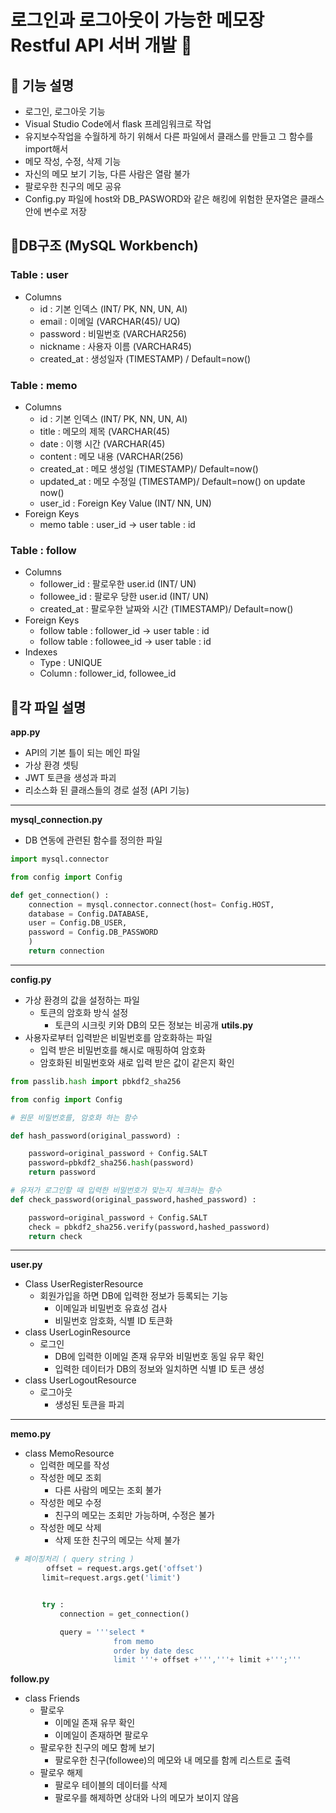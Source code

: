 # 로그인과 로그아웃이 가능한 메모장 Restful API 서버 개발 👀

## 📌 기능 설명

* 로그인, 로그아웃 기능
* Visual Studio Code에서 flask 프레임워크로 작업
* 유지보수작업을 수월하게 하기 위해서 다른 파일에서 클래스를 만들고 그 함수를 import해서
* 메모 작성, 수정, 삭제 기능
* 자신의 메모 보기 기능, 다른 사람은 열람 불가
* 팔로우한 친구의 메모 공유
* Config.py 파일에 host와 DB_PASWORD와 같은 해킹에 위험한 문자열은 클래스 안에 변수로 저장

## 📌DB구조 (MySQL Workbench)


### Table : user
- Columns
  - id : 기본 인덱스 (INT/ PK, NN, UN, AI)
  - email : 이메일 (VARCHAR(45)/ UQ)
  - password : 비밀번호 (VARCHAR256)
  - nickname : 사용자 이름 (VARCHAR45)
  - created_at : 생성일자 (TIMESTAMP) / Default=now()
### Table : memo
- Columns
  - id : 기본 인덱스 (INT/ PK, NN, UN, AI)
  - title : 메모의 제목 (VARCHAR(45)
  - date : 이행 시간 (VARCHAR(45)
  - content : 메모 내용 (VARCHAR(256)
  - created_at : 메모 생성일 (TIMESTAMP)/ Default=now()
  - updated_at : 메모 수정일 (TIMESTAMP)/ Default=now() on update now()
  - user_id : Foreign Key Value (INT/ NN, UN)
- Foreign Keys
  - memo table : user_id -> user table : id
  
### Table : follow
- Columns
    - follower_id : 팔로우한 user.id (INT/ UN)
    - followee_id : 팔로우 당한 user.id (INT/ UN)
    - created_at : 팔로우한 날짜와 시간 (TIMESTAMP)/ Default=now()
- Foreign Keys
  - follow table : follower_id -> user table : id
  - follow table : followee_id -> user table : id
- Indexes
  - Type : UNIQUE
  - Column : follower_id, followee_id
  
## 📌각 파일 설명
**app.py**
- API의 기본 틀이 되는 메인 파일
- 가상 환경 셋팅
- JWT 토큰을 생성과 파괴
- 리소스화 된 클래스들의 경로 설정 (API 기능)

---

**mysql_connection.py**
- DB 연동에 관련된 함수를 정의한 파일
``` python
import mysql.connector

from config import Config

def get_connection() :
    connection = mysql.connector.connect(host= Config.HOST,
    database = Config.DATABASE,
    user = Config.DB_USER,
    password = Config.DB_PASSWORD
    )
    return connection
```

---

**config.py**
- 가상 환경의 값을 설정하는 파일
  - 토큰의 암호화 방식 설정
    - 토큰의 시크릿 키와 DB의 모든 정보는 비공개
**utils.py**
- 사용자로부터 입력받은 비밀번호를 암호화하는 파일
  - 입력 받은 비밀번호를 해시로 매핑하여 암호화
  - 암호화된 비밀번호와 새로 입력 받은 값이 같은지 확인
```python
from passlib.hash import pbkdf2_sha256

from config import Config

# 원문 비밀번호를, 암호화 하는 함수

def hash_password(original_password) :

    password=original_password + Config.SALT
    password=pbkdf2_sha256.hash(password)
    return password

# 유저가 로그인할 때 입력한 비밀번호가 맞는지 체크하는 함수
def check_password(original_password,hashed_password) :

    password=original_password + Config.SALT
    check = pbkdf2_sha256.verify(password,hashed_password)
    return check
 ```

---

**user.py**
- Class UserRegisterResource
  - 회원가입을 하면 DB에 입력한 정보가 등록되는 기능
    - 이메일과 비밀번호 유효성 검사
    - 비밀번호 암호화, 식별 ID 토큰화
- class UserLoginResource
  - 로그인
    - DB에 입력한 이메일 존재 유무와 비밀번호 동일 유무 확인
    - 입력한 데이터가 DB의 정보와 일치하면 식별 ID 토큰 생성
- class UserLogoutResource
  - 로그아웃
    - 생성된 토큰을 파괴  

---

 **memo.py**
- class MemoResource
  - 입력한 메모를 작성
  - 작성한 메모 조회
    - 다른 사람의 메모는 조회 불가
  - 작성한 메모 수정
    - 친구의 메모는 조회만 가능하며, 수정은 불가
  - 작성한 메모 삭제
    - 삭제 또한 친구의 메모는 삭제 불가
 ```python
  # 페이징처리 ( query string )
         offset = request.args.get('offset')
        limit=request.args.get('limit')


        try :
            connection = get_connection()

            query = '''select *
                        from memo
                        order by date desc
                        limit '''+ offset +''','''+ limit +''';'''
 ```

**follow.py**
- class Friends
    - 팔로우
      - 이메일 존재 유무 확인
      - 이메일이 존재하면 팔로우
    - 팔로우한 친구의 메모 함께 보기
      - 팔로우한 친구(followee)의 메모와 내 메모를 함께 리스트로 출력
    - 팔로우 해제
      - 팔로우 테이블의 데이터를 삭제
      - 팔로우를 해제하면 상대와 나의 메모가 보이지 않음
